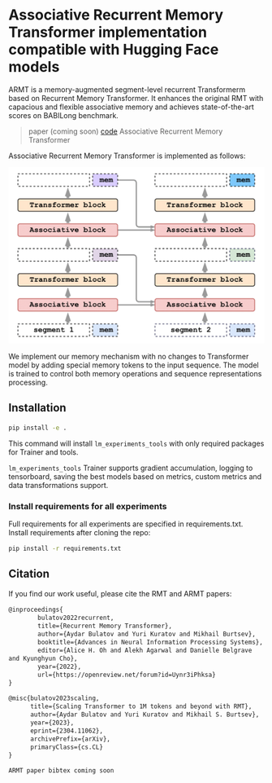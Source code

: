 # Associative Recurrent Memory Transformer implementation compatible with Hugging Face models


ARMT is a memory-augmented segment-level recurrent Transformerm based on Recurrent Memory Transformer. It enhances the original RMT with capacious and flexible associative memory and achieves state-of-the-art scores on BABILong benchmark.

> paper (coming soon) [code](https://github.com/RodkinIvan/associative-recurrent-memory-transformer) Associative Recurrent Memory Transformer


Associative Recurrent Memory Transformer is implemented as follows:

![**ARMT**](img/armt.png)

We implement our memory mechanism with no changes to Transformer model by adding special memory tokens to the input sequence. The model is trained to control both memory operations and sequence representations processing.

## Installation
```bash
pip install -e .
```
This command will install `lm_experiments_tools` with only required packages for Trainer and tools.

`lm_experiments_tools` Trainer supports gradient accumulation, logging to tensorboard, saving the best models
based on metrics, custom metrics and data transformations support.

### Install requirements for all experiments
Full requirements for all experiments are specified in requirements.txt. Install requirements after cloning the repo:
```bash
pip install -r requirements.txt
```


## Citation
If you find our work useful, please cite the RMT and ARMT papers:
```
@inproceedings{
        bulatov2022recurrent,
        title={Recurrent Memory Transformer},
        author={Aydar Bulatov and Yuri Kuratov and Mikhail Burtsev},
        booktitle={Advances in Neural Information Processing Systems},
        editor={Alice H. Oh and Alekh Agarwal and Danielle Belgrave and Kyunghyun Cho},
        year={2022},
        url={https://openreview.net/forum?id=Uynr3iPhksa}
}
```
```
@misc{bulatov2023scaling,
      title={Scaling Transformer to 1M tokens and beyond with RMT}, 
      author={Aydar Bulatov and Yuri Kuratov and Mikhail S. Burtsev},
      year={2023},
      eprint={2304.11062},
      archivePrefix={arXiv},
      primaryClass={cs.CL}
}
```
```
ARMT paper bibtex coming soon
```